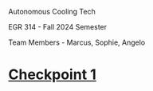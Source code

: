 Autonomous Cooling Tech

EGR 314 - Fall 2024 Semester

Team Members - Marcus, Sophie, Angelo 

# [Checkpoint 1](https://github.com/AutonomousCoolingTech/Team301.github.io/blob/main/F.IV.md)














